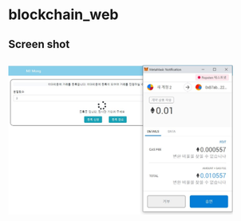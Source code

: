 # blockchain_web
## Screen shot
<img src="./img/blockchain_project.jpg" width="450px" height="300px" title="스크린 샷" alt="Screenshot"></img>
-------------
